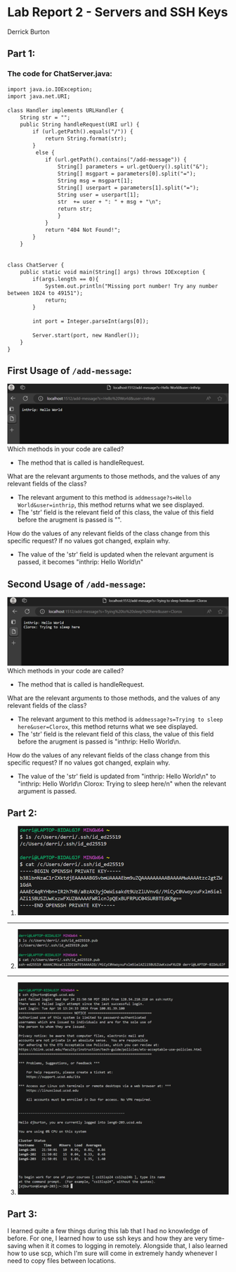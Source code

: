 # Lab Report 2 - Servers and SSH Keys 
Derrick Burton

## Part 1:
### The code for ChatServer.java:
~~~
import java.io.IOException;
import java.net.URI;

class Handler implements URLHandler {
    String str = "";
    public String handleRequest(URI url) {
        if (url.getPath().equals("/")) {
            return String.format(str);
        } 
         else {
            if (url.getPath().contains("/add-message")) {
                String[] parameters = url.getQuery().split("&");
                String[] msgpart = parameters[0].split("=");
                String msg = msgpart[1];
                String[] userpart = parameters[1].split("=");
                String user = userpart[1];
                str  += user + ": " + msg + "\n";
                return str;
                }
            }
            return "404 Not Found!";
        }
    }


class ChatServer {
    public static void main(String[] args) throws IOException {
        if(args.length == 0){
            System.out.println("Missing port number! Try any number between 1024 to 49151");
            return;
        }

        int port = Integer.parseInt(args[0]);

        Server.start(port, new Handler());
    }
}
~~~
## First Usage of `/add-message`:
![image](Lab2-AddMessage1.png)
Which methods in your code are called?
- The method that is called is handleRequest.

What are the relevant arguments to those methods, and the values of any relevant fields of the class?
- The relevant argument to this method is `addmessage?s=Hello World&user=inthrip`, this method returns what we see displayed.
- The 'str' field is the relevant field of this class, the value of this field before the arugment is passed is "".

How do the values of any relevant fields of the class change from this specific request? If no values got changed, explain why.
- The value of the 'str' field is updated when the relevant argument is passed, it becomes "inthrip: Hello World\n"

## Second Usage of `/add-message`:
![image](Lab2-AddMessage2.png)
Which methods in your code are called?
- The method that is called is handleRequest.

What are the relevant arguments to those methods, and the values of any relevant fields of the class?
- The relevant argument to this method is `addmessage?s=Trying to sleep here&user=Clorox`, this method returns what we see displayed.
- The 'str' field is the relevant field of this class, the value of this field before the arugment is passed is "inthrip: Hello World\n.

How do the values of any relevant fields of the class change from this specific request? If no values got changed, explain why.
- The value of the 'str' field is updated from "inthrip: Hello World\n" to "inthrip: Hello World\n Clorox: Trying to sleep here/n" when the relevant argument is passed.

## Part 2:
1. ![image](Lab2-PrivateKey.png)
---
2. ![image](Lab2-PublicKey.png)
---
3. ![image](Lab2_LoggingIn.png)

## Part 3:
I learned quite a few things during this lab that I had no knowledge of before. For one, I learned how to use ssh keys and how they are very time-saving when it it comes to logging in remotely. Alongside that, I also learned how to use scp, which I'm sure will come in extremely handy whenever I need to copy files between locations.
